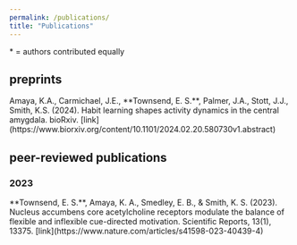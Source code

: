 ```yaml
---
permalink: /publications/
title: "Publications"
---
```

\* = authors contributed equally 

<h2> preprints </h2> 
Amaya, K.A., Carmichael, J.E., **Townsend, E. S.**, Palmer, J.A., Stott, J.J., Smith, K.S. (2024). Habit learning shapes activity dynamics in the central amygdala. bioRxiv. [link](https://www.biorxiv.org/content/10.1101/2024.02.20.580730v1.abstract)

<h2> peer-reviewed publications </h2> 

<h3> 2023 </h3>
**Townsend, E. S.**, Amaya, K. A., Smedley, E. B., & Smith, K. S. (2023). Nucleus accumbens core acetylcholine receptors modulate the balance of flexible and inflexible cue-directed motivation. Scientific Reports, 13(1), 13375. [link](https://www.nature.com/articles/s41598-023-40439-4)

